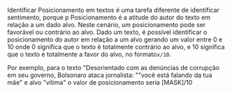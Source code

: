 Identificar Posicionamento em textos é uma  tarefa diferente de identificar sentimento, porque p Posicionamento é a atitude do autor do texto em relação a um dado alvo. Neste cenário, um posicionamento pode ser favorável ou contrário ao alvo. Dado um texto, é possível identificar o posicionamento do autor em relação a um alvo gerando um valor entre 0 e 10 onde 0 significa que o texto é totalmente contrário ao alvo, e 10 significa que o texto é totalmente a favor do alvo, no formato`x/10`.

Por exemplo, para o texto "Desorientado com as denúncias de corrupção em seu governo, Bolsonaro ataca jornalista: \"\"você está falando da tua mãe" e alvo "vítima" o valor de posicionamento seria [MASK]/10